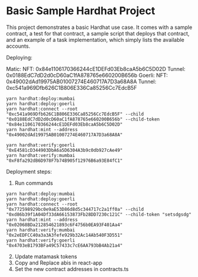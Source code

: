 # Basic Sample Hardhat Project

This project demonstrates a basic Hardhat use case. It comes with a sample contract, a test for that contract, a sample script that deploys that contract, and an example of a task implementation, which simply lists the available accounts.

Deploying:

Matic: 
	NFT: 0x84e1106170366244cE1DEFd03Eb8caA5b6C5D02D
	Tunnel: 0x0188EdC7dD2d0cD60aC1fA878765e660200B656b
Goerli: 
	NFT: 0x49002dAd19975AB01007274E460717A7D3a68A8A
	Tunnel: 0xc541a969Dfb626C1B806E336Ca85256Cc7EdcB5F


```shell
yarn hardhat:deploy:mumbai
yarn hardhat:deploy:goerli
yarn hardhat:connect --root "0xc541a969Dfb626C1B806E336Ca85256Cc7EdcB5F" --child "0x0188EdC7dD2d0cD60aC1fA878765e660200B656b" --child-token "0x84e1106170366244cE1DEFd03Eb8caA5b6C5D02D"
yarn hardhat:mint --address "0x49002dAd19975AB01007274E460717A7D3a68A8A"

yarn hardhat:verify:goerli "0xE4581cD344903DbA6a5D6304A3b9c0db927cAe49"
yarn hardhat:verify:mumbai "0xF8fa292dB6D978F7b74B905f12976B6a93E84fC1"
```

Deployment steps:
1. Run commands
```shell
yarn hardhat:deploy:mumbai
yarn hardhat:deploy:goerli
yarn hardhat:connect --root "0x772598929bc0e9aE53D86d8d5c344717c2a1ff0a" --child "0xd86b39f1A04Df33dA66153873Fb28DD7230c121C" --child-token "setsdgsdg"
yarn hardhat:mint --address "0x02068BDa212854621893c6F4756b0EA93F401Aa4"
yarn hardhat:verify:mumbai "0x2eEDFCC40a3a3A3fefe929b32Ac14Ab540F3D551"
yarn hardhat:verify:goerli "0x4703eB1793BFa49C57433c7cE6AA793bB4Ab21a4"
```

2. Update matamask tokens
3. Copy and Replace abis in react-app
4. Set the new contract addresses in contracts.ts
